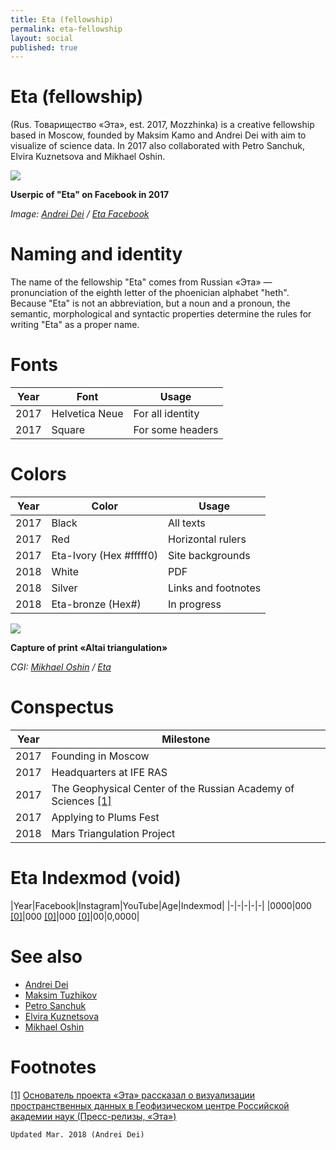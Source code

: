 ```yaml
---
title: Eta (fellowship)
permalink: eta-fellowship
layout: social
published: true
---
```

# Eta (fellowship)

(Rus. Товарищество «Эта», est. 2017, Mozzhinka) is a creative fellowship based in Moscow, founded by Maksim Kamo and Andrei Dei with aim to visualize of science data. In 2017 also collaborated with Petro Sanchuk, Elvira Kuznetsova and Mikhael Oshin.

![](/encyclopedia/images/eta-2018.png)

**Userpic of "Eta" on Facebook in 2017**

*Image: [Andrei Dei](dei-andrei) / [Eta Facebook]()*

# Naming and identity

The name of the fellowship "Eta" comes from Russian «Эта» — pronunciation of the eighth letter of the phoenician alphabet "heth". Because "Eta" is not an abbreviation, but a noun and a pronoun, the semantic, morphological and syntactic properties determine the rules for writing "Eta" as a proper name.

# Fonts

|Year|Font|Usage|
|----|-----|---|
|2017|Helvetica Neue|For all identity|
|2017|Square|For some headers|

# Colors

|Year|Color|Usage|
|----|-----|---|
|2017|Black|All texts|
|2017|Red|Horizontal rulers|
|2017|Eta-Ivory (Hex #fffff0)|Site backgrounds|
|2018|White|PDF|
|2018|Silver|Links and footnotes|
|2018|Eta-bronze (Hex#)|In progress|

![](/encyclopedia/images/altai-triangulation.png)

**Capture of print «Altai triangulation»**

*CGI: [Mikhael Oshin](oshin-mikhael) / [Eta](http://e-t-a.space/Altai-triangulation)*

# Conspectus

|Year|Milestone|
|----|-----|
|2017|Founding in Moscow|
|2017|Headquarters at IFE RAS|
|2017|The Geophysical Center of the Russian Academy of Sciences <span id="a1">[\[1\]](#f1)</span>|
|2017|Applying to Plums Fest|
|2018|Mars Triangulation Project|

# Eta Indexmod (void)

|Year|Facebook|Instagram|YouTube|Age|Indexmod|
|-|-|-|-|-|
|0000|000 <span id="a0">[\[0\]](#f0)</span>|000 <span id="a0">[\[0\]](#f0)</span>|000 <span id="a0">[\[0\]](#f0)</span>|00|0,0000|

# See also

+ [Andrei Dei](deinichenko-andrei)
+ [Maksim Tuzhikov](tuzhikov-maksim)
+ [Petro Sanchuk](sanchuk-petro)
+ [Elvira Kuznetsova](kuznetsova-elvira)
+ [Mikhael Oshin](oshin-mikhael)


# Footnotes

[[1]](#a1) <span id="f1"></span> [Основатель проекта «Эта» рассказал о визуализации пространственных данных в Геофизическом центре Российской академии наук
 (Пресс-релизы, «Эта»)](http://e-t-a.space/7-декабря-2017)

`Updated Mar. 2018 (Andrei Dei)`
